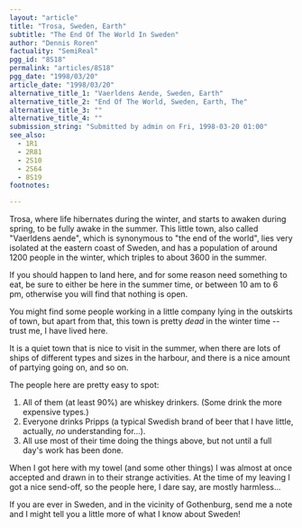 ```yaml
---
layout: "article"
title: "Trosa, Sweden, Earth"
subtitle: "The End Of The World In Sweden"
author: "Dennis Roren"
factuality: "SemiReal"
pgg_id: "8S18"
permalink: "articles/8S18"
pgg_date: "1998/03/20"
article_date: "1998/03/20"
alternative_title_1: "Vaerldens Aende, Sweden, Earth"
alternative_title_2: "End Of The World, Sweden, Earth, The"
alternative_title_3: ""
alternative_title_4: ""
submission_string: "Submitted by admin on Fri, 1998-03-20 01:00"
see_also:
  - 1R1
  - 2R81
  - 2S10
  - 2S64
  - 8S19
footnotes: 

---
```

<div>
<p>Trosa, where life hibernates during the winter, and starts to awaken during spring, to be fully awake in the summer. This little town, also called "Vaerldens aende", which is synonymous to "the end of the world", lies very isolated at the eastern coast of Sweden, and has a population of around 1200 people in the winter, which triples to about 3600 in the summer.</p>
<p>If you should happen to land here, and for some reason need something to eat, be sure to either be here in the summer time, or between 10 am to 6 pm, otherwise you will find that nothing is open.</p>
<p>You might find some people working in a little company lying in the outskirts of town, but apart from that, this town is pretty <em>dead</em> in the winter time -- trust me, I have lived here.</p>
<p>It is a quiet town that is nice to visit in the summer, when there are lots of ships of different types and sizes in the harbour, and there is a nice amount of partying going on, and so on.</p>
<p>The people here are pretty easy to spot:</p>
<ol>
<li value="1">All of them (at least 90%) are whiskey drinkers. (Some drink the more expensive types.)</li>
<li value="2">Everyone drinks Pripps (a typical Swedish brand of beer that I have little, actually, <em>no</em> understanding for...).</li>
<li value="3">All use most of their time doing the things above, but not until a full day's work has been done.</li>
</ol>
<p>When I got here with my towel (and some other things) I was almost at once accepted and drawn in to their strange activities. At the time of my leaving I got a nice send-off, so the people here, I dare say, are mostly harmless...</p>
<p>If you are ever in Sweden, and in the vicinity of Gothenburg, send me a note and I might tell you a little more of what I know about Sweden!</p>
</div>
